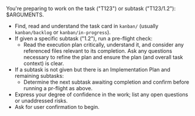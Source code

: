 You're preparing to work on the task ("T123") or subtask ("T123/1.2"):
$ARGUMENTS.
- Find, read and understand the task card in `kanban/` (usually
  `kanban/backlog` or `kanban/in-progress`).
- If given a specific subtask ("1.2"), run a pre-flight check:
  - Read the execution plan critically, understand it, and consider any
    referenced files relevant to its completion. Ask any questions necessary
    to refine the plan and ensure the plan (and overall task context) is
    clear.
- If a subtask is not given but there is an Implementation Plan and remaining
  subtasks:
  - Determine the next subtask awaiting completion and confirm before running
    a pr-flight as above. 
- Express your degree of confidence in the work; list any open questions or
  unaddressed risks. 
- Ask for user confirmation to begin.
